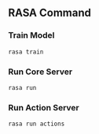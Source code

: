 ## RASA Command

### Train Model
`rasa train`

### Run Core Server
`rasa run`

### Run Action Server
`rasa run actions`